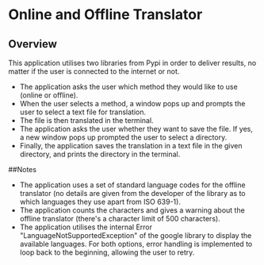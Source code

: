 # Online and Offline Translator
## Overview
This application utilises two libraries from Pypi in order to deliver results, no matter if the user is connected to the internet or not.
- The application asks the user which method they would like to use (online or offline).
- When the user selects a method, a window pops up and prompts the user to select a text file for translation.
- The file is then translated in the terminal.
- The application asks the user whether they want to save the file. If yes, a new window pops up prompted the user to select a directory.
- Finally, the application saves the translation in a text file in the given directory, and prints the directory in the terminal.

##Notes
- The application uses a set of standard language codes for the offline translator (no details are given from the developer of the library as to which languages they use apart from ISO 639-1).
- The application counts the characters and gives a warning about the offline translator (there's a character limit of 500 characters).
- The application utilises the internal Error "LanguageNotSupportedException" of the google library to display the available languages.
For both options, error handling is implemented to loop back to the beginning, allowing the user to retry.
